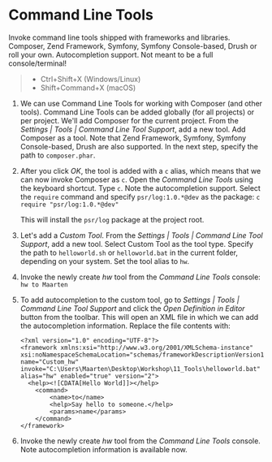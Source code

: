 # Command Line Tools

Invoke command line tools shipped with frameworks and libraries. Composer, Zend Framework, Symfony,
Symfony Console-based, Drush or roll your own. Autocompletion support. Not meant to be a full console/terminal!

> * Ctrl+Shift+X (Windows/Linux)
> * Shift+Command+X (macOS)


1. We can use Command Line Tools for working with Composer (and other tools).
   Command Line Tools can be added globally (for all projects) or per project. We'll add Composer for the current project.
   From the _Settings | Tools | Command Line Tool Support_, add a new tool.
   Add Composer as a tool. Note that Zend Framework, Symfony, Symfony Console-based, Drush are also supported.
   In the next step, specify the path to `composer.phar`.
2. After you click _OK_, the tool is added with a `c` alias, which means that we can now invoke Composer as `c`.
   Open the _Command Line Tools_ using the keyboard shortcut. Type `c`.
   Note the autocompletion support. Select the `require` command and specify `psr/log:1.0.*@dev` as the package:
    `c require "psr/log:1.0.*@dev"`

   This will install the `psr/log` package at the project root.
3. Let's add a _Custom Tool_. From the _Settings | Tools | Command Line Tool Support_, add a new tool.
   Select Custom Tool as the tool type. Specify the path to `helloworld.sh` or `helloworld.bat` in the current folder,
   depending on your system. Set the tool alias to `hw`.
4. Invoke the newly create _hw_ tool from the _Command Line Tools_ console: `hw to Maarten`
5. To add autocompletion to the custom tool, go to _Settings | Tools | Command Line Tool Support_
   and click the _Open Definition in Editor_ button from the toolbar. This will open an XML file in which we can add
   the autocompletion information. Replace the file contents with:

    ```
    <?xml version="1.0" encoding="UTF-8"?>
    <framework xmlns:xsi="http://www.w3.org/2001/XMLSchema-instance" xsi:noNamespaceSchemaLocation="schemas/frameworkDescriptionVersion1.1.3.xsd" name="Custom_hw" invoke="C:\Users\Maarten\Desktop\Workshop\11_Tools\helloworld.bat" alias="hw" enabled="true" version="2">
      <help><![CDATA[Hello World]]></help>
        <command>
            <name>to</name>
            <help>Say hello to someone.</help>
            <params>name</params>
        </command>
    </framework>
    ```

6. Invoke the newly create _hw_ tool from the _Command Line Tools_ console. Note autocompletion information is available now.